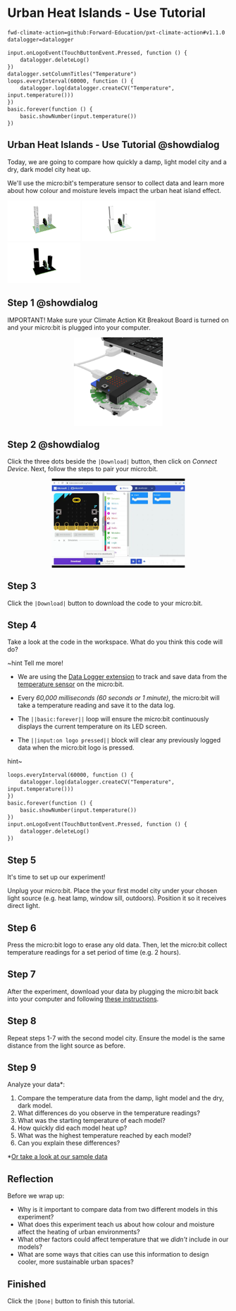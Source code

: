 # Urban Heat Islands - Use Tutorial

```package
fwd-climate-action=github:Forward-Education/pxt-climate-action#v1.1.0
datalogger=datalogger
```

```template
input.onLogoEvent(TouchButtonEvent.Pressed, function () {
    datalogger.deleteLog()
})
datalogger.setColumnTitles("Temperature")
loops.everyInterval(60000, function () {
    datalogger.log(datalogger.createCV("Temperature", input.temperature()))
})
basic.forever(function () {
    basic.showNumber(input.temperature())
})
```

## Urban Heat Islands - Use Tutorial @showdialog

Today, we are going to compare how quickly a damp, light model city and a dry, dark model city heat up.

We'll use the micro:bit's temperature sensor to collect data and learn more about how colour and moisture levels impact the urban heat island effect.

<p float="middle">
  <img src="https://raw.githubusercontent.com/forward-education/pxt-climate-action/main/tutorial-assets/ms-heatislands-render.webp" alt="Base model city render" width="33%"/>
  <img src="https://raw.githubusercontent.com/forward-education/pxt-climate-action/main/tutorial-assets/ms-heatislands-white-render.webp" alt="White model city render" width="33%"/> 
  <img src="https://raw.githubusercontent.com/forward-education/pxt-climate-action/main/tutorial-assets/ms-heatislands-black-render.webp" alt="Black model city render" width="33%"/>
</p>

## Step 1 @showdialog

IMPORTANT! Make sure your Climate Action Kit Breakout Board is turned on and your micro:bit is plugged into your computer.

<img src="https://raw.githubusercontent.com/forward-education/pxt-climate-action/main/tutorial-assets/pluganim.webp" alt="Plug micro:bit into USB port on computer" style="display: block; width: 40%; margin:auto;">

## Step 2 @showdialog

Click the three dots beside the `|Download|` button, then click on _Connect Device_.
Next, follow the steps to pair your micro:bit.

<img src="https://raw.githubusercontent.com/forward-education/pxt-climate-action/main/tutorial-assets/pairmicrobitGIF.webp"  alt="Pairing gif" style="display: block; width: 60%; margin:auto;">

## Step 3

Click the `|Download|` button to download the code to your micro:bit.

## Step 4

Take a look at the code in the workspace. What do you think this code will do?

~hint Tell me more!

-   We are using the [Data Logger extension](https://microbit.org/get-started/user-guide/data-logging/) to track and save data from the [temperature sensor](https://microbit.org/get-started/features/sensors/#temperature-sensor) on the micro:bit.
-   Every _60,000 milliseconds (60 seconds or 1 minute)_, the micro:bit will take a temperature reading and save it to the data log.

-   The `||basic:forever||` loop will ensure the micro:bit continuously displays the current temperature on its LED screen.

-   The `||input:on logo pressed||` block will clear any previously logged data when the micro:bit logo is pressed.

hint~

```block
loops.everyInterval(60000, function () {
    datalogger.log(datalogger.createCV("Temperature", input.temperature()))
})
basic.forever(function () {
    basic.showNumber(input.temperature())
})
input.onLogoEvent(TouchButtonEvent.Pressed, function () {
    datalogger.deleteLog()
})
```

## Step 5

It's time to set up our experiment!

Unplug your micro:bit. Place the your first model city under your chosen light source (e.g. heat lamp, window sill, outdoors). Position it so it receives direct light.

## Step 6

Press the micro:bit logo to erase any old data. Then, let the micro:bit collect temperature readings for a set period of time (e.g. 2 hours).

## Step 7

After the experiment, download your data by plugging the micro:bit back into your computer and following [these instructions](https://microbit.org/get-started/user-guide/data-logging/#reading-data).

## Step 8

Repeat steps 1-7 with the second model city. Ensure the model is the same distance from the light source as before.

## Step 9

Analyze your data\*:

1. Compare the temperature data from the damp, light model and the dry, dark model.
2. What differences do you observe in the temperature readings?
3. What was the starting temperature of each model?
4. How quickly did each model heat up?
5. What was the highest temperature reached by each model?
6. Can you explain these differences?

\*[Or take a look at our sample data](https://docs.google.com/spreadsheets/d/1BZM0QFmotUuUeRaMSvCKPePYzB9TCcv0LGryT8MtGmc/edit?usp=sharing)

## Reflection

Before we wrap up:

-   Why is it important to compare data from two different models in this experiment?
-   What does this experiment teach us about how colour and moisture affect the heating of urban environments?
-   What other factors could affect temperature that we _didn't_ include in our models?
-   What are some ways that cities can use this information to design cooler, more sustainable urban spaces?

## Finished

Click the `|Done|` button to finish this tutorial.
